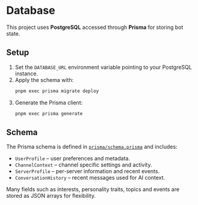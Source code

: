 # Database

This project uses **PostgreSQL** accessed through **Prisma** for storing bot state.

## Setup

1. Set the `DATABASE_URL` environment variable pointing to your PostgreSQL instance.
2. Apply the schema with:
   ```bash
   pnpm exec prisma migrate deploy
   ```
3. Generate the Prisma client:
   ```bash
   pnpm exec prisma generate
   ```

## Schema

The Prisma schema is defined in [`prisma/schema.prisma`](../../prisma/schema.prisma) and includes:

- `UserProfile` – user preferences and metadata.
- `ChannelContext` – channel specific settings and activity.
- `ServerProfile` – per-server information and recent events.
- `ConversationHistory` – recent messages used for AI context.

Many fields such as interests, personality traits, topics and events are stored as JSON arrays for flexibility.
